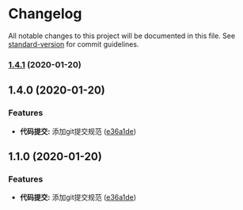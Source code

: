 # Changelog

All notable changes to this project will be documented in this file. See [standard-version](https://github.com/conventional-changelog/standard-version) for commit guidelines.

### [1.4.1](https://github.com/wen289687435/gitcommit/compare/v1.4.0...v1.4.1) (2020-01-20)

## 1.4.0 (2020-01-20)


### Features

* **代码提交:** 添加git提交规范 ([e36a1de](https://github.com/wen289687435/gitcommit/commit/e36a1de38ec7bf49ef521e4d12585118f4487774))

## 1.1.0 (2020-01-20)


### Features

* **代码提交:** 添加git提交规范 ([e36a1de](https://github.com/wen289687435/gitcommittest/commit/e36a1de38ec7bf49ef521e4d12585118f4487774))
